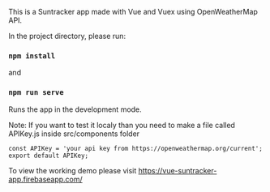 This is a Suntracker app made with Vue and Vuex using OpenWeatherMap API.

In the project directory, please run:

### `npm install`
and
### `npm run serve`

Runs the app in the development mode.

Note: If you want to test it localy than you need to make a file called APIKey.js inside src/components folder

`const APIKey = 'your api key from https://openweathermap.org/current';
export default APIKey;`

To view the working demo please visit https://vue-suntracker-app.firebaseapp.com/